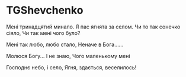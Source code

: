 # TGShevchenko

Мені тринадцятий минало.
Я пас ягнята за селом.
Чи то так сонечко сіяло,
Чи так мені чого було?


Мені так любо, любо стало,
Неначе в Бога......


Молюся Богу... І не знаю,
Чого маленькому мені


Господнє небо, і село,
Ягня, здається, веселилось!
